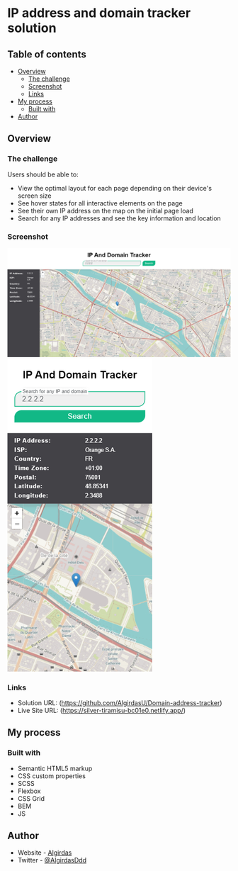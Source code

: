 # IP address and domain tracker solution

## Table of contents

- [Overview](#overview)
  - [The challenge](#the-challenge)
  - [Screenshot](#screenshot)
  - [Links](#links)
- [My process](#my-process)
  - [Built with](#built-with)
 - [Author](#author)

## Overview

### The challenge

Users should be able to:

- View the optimal layout for each page depending on their device's screen size
- See hover states for all interactive elements on the page
- See their own IP address on the map on the initial page load
- Search for any IP addresses and see the key information and location

### Screenshot

![](img/desktop.jpg)
![](img/mobile.jpg) 

### Links

- Solution URL: (https://github.com/AlgirdasU/Domain-address-tracker)
- Live Site URL: (https://silver-tiramisu-bc01e0.netlify.app/)
## My process

### Built with

- Semantic HTML5 markup
- CSS custom properties
- SCSS
- Flexbox
- CSS Grid
- BEM
- JS

## Author

- Website - [Algirdas](https://github.com/AlgirdasU/Domain-address-tracker)
- Twitter - [@AlgirdasDdd](https://twitter.com/algirdasddd)

